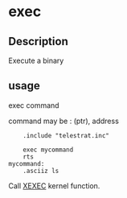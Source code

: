 # exec

## Description

Execute a binary

## usage

exec command

command may be : (ptr), address

```ca65
    .include "telestrat.inc"

    exec mycommand
    rts
mycommand:
    .asciiz ls
```

Call [XEXEC](../../../kernel/primitives/XEXEC/) kernel function.
